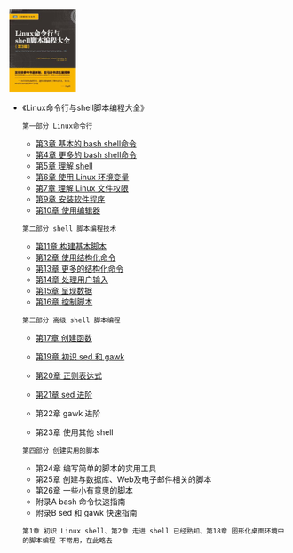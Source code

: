 <img src="file/Linux命令行与shell脚本编程大全.jpg" width = "120" height = "150" alt="图片名称">

- 《Linux命令行与shell脚本编程大全》
  
    ```
    第一部分 Linux命令行
    ```
    - [第3章 基本的 bash shell命令](https://github.com/GaloisLYJ/booknotes/blob/master/Linux%E5%91%BD%E4%BB%A4%E8%A1%8C%E4%B8%8Eshell%E8%84%9A%E6%9C%AC%E7%BC%96%E7%A8%8B%E5%A4%A7%E5%85%A8/%E7%AC%AC3%E7%AB%A0%20%E5%9F%BA%E6%9C%AC%E7%9A%84bash%20shell%E5%91%BD%E4%BB%A4.md)
    - [第4章 更多的 bash shell命令](https://github.com/GaloisLYJ/booknotes/blob/master/Linux%E5%91%BD%E4%BB%A4%E8%A1%8C%E4%B8%8Eshell%E8%84%9A%E6%9C%AC%E7%BC%96%E7%A8%8B%E5%A4%A7%E5%85%A8/%E7%AC%AC4%E7%AB%A0%20%E6%9B%B4%E5%A4%9A%E7%9A%84bash%20shell%E5%91%BD%E4%BB%A4.md)
    - [第5章 理解 shell](https://github.com/GaloisLYJ/booknotes/blob/master/Linux%E5%91%BD%E4%BB%A4%E8%A1%8C%E4%B8%8Eshell%E8%84%9A%E6%9C%AC%E7%BC%96%E7%A8%8B%E5%A4%A7%E5%85%A8/%E7%AC%AC5%E7%AB%A0%20%E7%90%86%E8%A7%A3shell.md)
    - [第6章 使用 Linux 环境变量](https://github.com/GaloisLYJ/booknotes/blob/master/Linux%E5%91%BD%E4%BB%A4%E8%A1%8C%E4%B8%8Eshell%E8%84%9A%E6%9C%AC%E7%BC%96%E7%A8%8B%E5%A4%A7%E5%85%A8/%E7%AC%AC6%E7%AB%A0%20%E4%BD%BF%E7%94%A8Linux%E7%8E%AF%E5%A2%83%E5%8F%98%E9%87%8F.md)
    - [第7章 理解 Linux 文件权限](https://github.com/GaloisLYJ/booknotes/blob/master/Linux%E5%91%BD%E4%BB%A4%E8%A1%8C%E4%B8%8Eshell%E8%84%9A%E6%9C%AC%E7%BC%96%E7%A8%8B%E5%A4%A7%E5%85%A8/%E7%AC%AC7%E7%AB%A0%20%E7%90%86%E8%A7%A3Linux%E6%96%87%E4%BB%B6%E6%9D%83%E9%99%90.md)
    - [第9章 安装软件程序](https://github.com/GaloisLYJ/booknotes/blob/master/Linux%E5%91%BD%E4%BB%A4%E8%A1%8C%E4%B8%8Eshell%E8%84%9A%E6%9C%AC%E7%BC%96%E7%A8%8B%E5%A4%A7%E5%85%A8/%E7%AC%AC9%E7%AB%A0%20%E5%AE%89%E8%A3%85%E8%BD%AF%E4%BB%B6%E7%A8%8B%E5%BA%8F.md)
    - [第10章 使用编辑器](https://github.com/GaloisLYJ/booknotes/blob/master/Linux%E5%91%BD%E4%BB%A4%E8%A1%8C%E4%B8%8Eshell%E8%84%9A%E6%9C%AC%E7%BC%96%E7%A8%8B%E5%A4%A7%E5%85%A8/%E7%AC%AC10%E7%AB%A0%20%E4%BD%BF%E7%94%A8%E7%BC%96%E8%BE%91%E5%99%A8.md)
    
    ```
    第二部分 shell 脚本编程技术
    ```
    - [第11章 构建基本脚本](https://github.com/GaloisLYJ/booknotes/blob/master/Linux%E5%91%BD%E4%BB%A4%E8%A1%8C%E4%B8%8Eshell%E8%84%9A%E6%9C%AC%E7%BC%96%E7%A8%8B%E5%A4%A7%E5%85%A8/%E7%AC%AC11%E7%AB%A0%20%E6%9E%84%E5%BB%BA%E5%9F%BA%E6%9C%AC%E8%84%9A%E6%9C%AC.md)
    - [第12章 使用结构化命令](https://github.com/GaloisLYJ/booknotes/blob/master/Linux%E5%91%BD%E4%BB%A4%E8%A1%8C%E4%B8%8Eshell%E8%84%9A%E6%9C%AC%E7%BC%96%E7%A8%8B%E5%A4%A7%E5%85%A8/%E7%AC%AC12%E7%AB%A0%20%E4%BD%BF%E7%94%A8%E7%BB%93%E6%9E%84%E5%8C%96%E5%91%BD%E4%BB%A4.md)
    - [第13章 更多的结构化命令](https://github.com/GaloisLYJ/booknotes/blob/master/Linux%E5%91%BD%E4%BB%A4%E8%A1%8C%E4%B8%8Eshell%E8%84%9A%E6%9C%AC%E7%BC%96%E7%A8%8B%E5%A4%A7%E5%85%A8/%E7%AC%AC13%E7%AB%A0%20%E6%9B%B4%E5%A4%9A%E7%9A%84%E7%BB%93%E6%9E%84%E5%8C%96%E5%91%BD%E4%BB%A4.md)
    - [第14章 处理用户输入](https://github.com/GaloisLYJ/booknotes/blob/master/Linux%E5%91%BD%E4%BB%A4%E8%A1%8C%E4%B8%8Eshell%E8%84%9A%E6%9C%AC%E7%BC%96%E7%A8%8B%E5%A4%A7%E5%85%A8/%E7%AC%AC14%E7%AB%A0%20%E5%A4%84%E7%90%86%E7%94%A8%E6%88%B7%E8%BE%93%E5%85%A5.md)
    - [第15章 呈现数据](https://github.com/GaloisLYJ/booknotes/blob/master/Linux%E5%91%BD%E4%BB%A4%E8%A1%8C%E4%B8%8Eshell%E8%84%9A%E6%9C%AC%E7%BC%96%E7%A8%8B%E5%A4%A7%E5%85%A8/%E7%AC%AC15%E7%AB%A0%20%E5%91%88%E7%8E%B0%E6%95%B0%E6%8D%AE.md)
    - [第16章 控制脚本](https://github.com/GaloisLYJ/booknotes/blob/master/Linux%E5%91%BD%E4%BB%A4%E8%A1%8C%E4%B8%8Eshell%E8%84%9A%E6%9C%AC%E7%BC%96%E7%A8%8B%E5%A4%A7%E5%85%A8/%E7%AC%AC16%E7%AB%A0%20%E6%8E%A7%E5%88%B6%E8%84%9A%E6%9C%AC.md)
    
    ```
	第三部分 高级 shell 脚本编程
    ```
    - [第17章 创建函数](https://github.com/GaloisLYJ/booknotes/blob/master/Linux%E5%91%BD%E4%BB%A4%E8%A1%8C%E4%B8%8Eshell%E8%84%9A%E6%9C%AC%E7%BC%96%E7%A8%8B%E5%A4%A7%E5%85%A8/%E7%AC%AC17%E7%AB%A0%20%E5%88%9B%E5%BB%BA%E5%87%BD%E6%95%B0.md)
    
    - [第19章 初识 sed 和 gawk](https://github.com/GaloisLYJ/booknotes/blob/master/Linux%E5%91%BD%E4%BB%A4%E8%A1%8C%E4%B8%8Eshell%E8%84%9A%E6%9C%AC%E7%BC%96%E7%A8%8B%E5%A4%A7%E5%85%A8/%E7%AC%AC19%E7%AB%A0%20%E5%88%9D%E8%AF%86sed%E5%92%8Cgawk.md)
    
    - [第20章 正则表达式](https://github.com/GaloisLYJ/booknotes/blob/master/Linux%E5%91%BD%E4%BB%A4%E8%A1%8C%E4%B8%8Eshell%E8%84%9A%E6%9C%AC%E7%BC%96%E7%A8%8B%E5%A4%A7%E5%85%A8/%E7%AC%AC20%E7%AB%A0%20%E6%AD%A3%E5%88%99%E8%A1%A8%E8%BE%BE%E5%BC%8F.md)
    
    - [第21章 sed 进阶](https://github.com/GaloisLYJ/booknotes/blob/master/Linux%E5%91%BD%E4%BB%A4%E8%A1%8C%E4%B8%8Eshell%E8%84%9A%E6%9C%AC%E7%BC%96%E7%A8%8B%E5%A4%A7%E5%85%A8/%E7%AC%AC21%E7%AB%A0%20sed%E8%BF%9B%E9%98%B6.md)
    
    - 第22章 gawk 进阶
    
    - 第23章 使用其他 shell
    
    ```
    第四部分 创建实用的脚本
    ```
    - 第24章 编写简单的脚本的实用工具
    - 第25章 创建与数据库、Web及电子邮件相关的脚本
    - 第26章 一些小有意思的脚本
    - 附录A bash 命令快速指南
    - 附录B sed 和 gawk 快速指南
    
     ```
	第1章 初识 Linux shell、第2章 走进 shell 已经熟知、第18章 图形化桌面环境中的脚本编程 不常用，在此略去
	 ```
    
    

